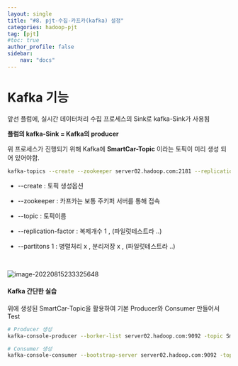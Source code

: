 ```yaml
---
layout: single
title: "#8. pjt-수집-카프카(kafka) 설정"
categories: hadoop-pjt
tag: [pjt]
#toc: true 
author_profile: false
sidebar:
    nav: "docs"
---
```


# Kafka 기능

앞선 플럼에, 실시간 데이터처리 수집 프로세스의  Sink로 kafka-Sink가 사용됨

**플럼의 kafka-Sink = Kafka의 producer**

 위 프로세스가 진행되기 위해 Kafka에 **SmartCar-Topic** 이라는 토픽이 미리 생성 되어 있어야함.

```bash
kafka-topics --create --zookeeper server02.hadoop.com:2181 --replication-factor 1 --partitions 1 --topic SmartCar-Topic
```

* --create : 토픽 생성옵션
* --zookeeper : 카프카는 보통 주키퍼 서버를 통해 접속
* --topic : 토픽이름

* --replication-factor : 복제개수 1 , (파일럿테스트라 ..)
* --partitons 1 : 병렬처리 x , 분리저장 x , (파일럿테스트라 ..)

<br>

![image-20220815233325648](../../images/2022-08-15-9-pjt-카프카기능/image-20220815233325648.png)





#### Kafka 간단한 실습

위에 생성된 SmartCar-Topic을 활용하여 기본 Producer와 Consumer 만들어서 Test

```bash
# Producer 생성
kafka-console-producer --borker-list server02.hadoop.com:9092 -topic SmartCar-Toic

# Consumer 생성
kafka-console-consumer --bootstrap-server server02.hadoop.com:9092 -topic SmartCar-Topic --partition 0 --from-beginning
```





